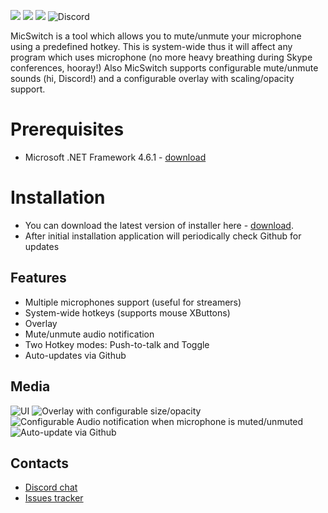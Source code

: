 ![](https://img.shields.io/github/release-date/iXab3r/MicSwitch.svg) ![](https://img.shields.io/github/downloads/iXab3r/MicSwitch/total.svg) ![](https://img.shields.io/github/last-commit/iXab3r/MicSwitch.svg)
![Discord](https://img.shields.io/discord/:513749321162686471.svg)

MicSwitch is a tool which allows you to mute/unmute your microphone using a predefined hotkey. 
This is system-wide thus it will affect any program which uses microphone (no more heavy breathing during Skype conferences, hooray!)
Also MicSwitch supports configurable mute/unmute sounds (hi, Discord!) and a configurable overlay with scaling/opacity support.

# Prerequisites
- Microsoft .NET Framework 4.6.1 - [download](https://www.microsoft.com/ru-ru/download/details.aspx?id=49982)

# Installation
- You can download the latest version of installer here - [download](https://github.com/iXab3r/MicSwitch/releases/latest).
- After initial installation application will periodically check Github for updates

## Features
- Multiple microphones support (useful for streamers)
- System-wide hotkeys (supports mouse XButtons)
- Overlay
- Mute/unmute audio notification
- Two Hotkey modes: Push-to-talk and Toggle
- Auto-updates via Github

## Media
![UI](https://i.imgur.com/SAfqruj.png)
![Overlay with configurable size/opacity](https://i.imgur.com/1Jf1RrH.gif)
![Configurable Audio notification when microphone is muted/unmuted](https://i.imgur.com/Kj57Gsk.png)
![Auto-update via Github](https://i.imgur.com/O4SIuDy.gif)

## Contacts
- [Discord chat](https://discord.gg/BExRm22 "Discord chat")
- [Issues tracker](https://github.com/iXab3r/MicSwitch/issues)
